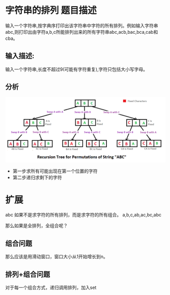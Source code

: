 # 字符串的排列 题目描述
输入一个字符串,按字典序打印出该字符串中字符的所有排列。例如输入字符串abc,则打印出由字符a,b,c所能排列出来的所有字符串abc,acb,bac,bca,cab和cba。

## 输入描述:
输入一个字符串,长度不超过9(可能有字符重复),字符只包括大小写字母。

## 分析
![image](.README_images/beb8178c.png)
- 第一步求所有可能出现在第一个位置的字符
- 第二步递归求剩下的字符

# 扩展
abc 如果不是求字符的所有排列，而是求字符的所有组合。
a,b,c,ab,ac,bc,abc

那么如果是全排列，全组合呢？

## 组合问题
那么应该是用滑动窗口，窗口大小从1开始增长到n。

## 排列+组合问题
对于每一个组合方式，递归调用排列，加入set